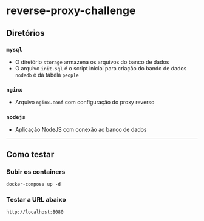 # reverse-proxy-challenge

## Diretórios 

### `mysql`
- O diretório `storage` armazena os arquivos do banco de dados
- O arquivo `init.sql` é o script inicial para criação do bando de dados `nodedb` e da tabela `people`

### `nginx`
- Arquivo `nginx.conf` com configuração do proxy reverso

### `nodejs`
- Aplicação NodeJS com conexão ao banco de dados
___

## Como testar

### Subir os containers
```
docker-compose up -d
```

### Testar a URL abaixo
```
http://localhost:8080
```